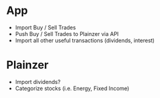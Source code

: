 # App
* Import Buy / Sell Trades
* Push Buy / Sell Trades to Plainzer via API
* Import all other useful transactions (dividends, interest)

# Plainzer
* Import dividends?
* Categorize stocks (i.e. Energy, Fixed Income)

